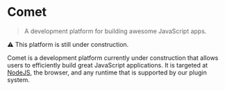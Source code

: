 Comet
=====

> A development platform for building awesome JavaScript apps.

:warning: This platform is still under construction.

Comet is a development platform currently under construction that allows users
to efficiently build great JavaScript applications. It is targeted at
[NodeJS](https://nodejs.org), the browser, and any runtime that is supported by
our plugin system.


